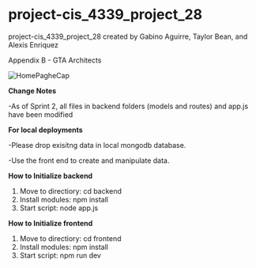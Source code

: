 # project-cis_4339_project_28
project-cis_4339_project_28 created by Gabino Aguirre, Taylor Bean, and Alexis Enriquez

Appendix B - GTA Architects

![HomePagheCap](https://user-images.githubusercontent.com/70119894/164350539-21b433c5-d460-46ef-9d82-064611a1f841.PNG)


**Change Notes**

-As of Sprint 2, all files in backend folders (models and routes) and app.js have been modified

**For local deployments**

-Please drop exisitng data in local mongodb database.

-Use the front end to create and manipulate data.

**How to Initialize backend**
1) Move to directiory: cd backend
2) Install modules: npm install
3) Start script: node app.js

**How to Initialize frontend**
1) Move to directiory: cd frontend
2) Install modules: npm install
3) Start script: npm run dev
